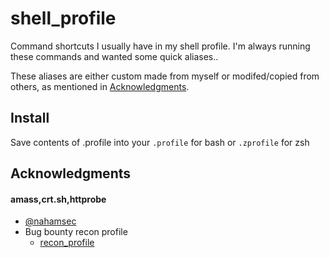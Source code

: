 # shell_profile
Command shortcuts I usually have in my shell profile. I'm always running these commands and wanted some quick aliases.. 

These aliases are either custom made from myself or modifed/copied from others, as mentioned in [Acknowledgments](#Acknowledgments). 

## Install
Save contents of .profile into your `.profile` for bash or `.zprofile` for zsh

## Acknowledgments

#### amass,crt.sh,httprobe
* [@nahamsec](https://github.com/nahamsec)
* Bug bounty recon profile
    * [recon_profile](https://github.com/nahamsec/recon_profile)
